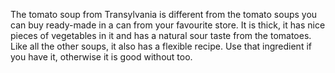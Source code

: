 The tomato soup from Transylvania is different from the tomato soups you can buy ready-made in a can from your favourite store. It is thick, it has nice pieces of vegetables in it and has a natural sour taste from the tomatoes. Like all the other soups, it also has a flexible recipe. Use that ingredient if you have it, otherwise it is good without too.